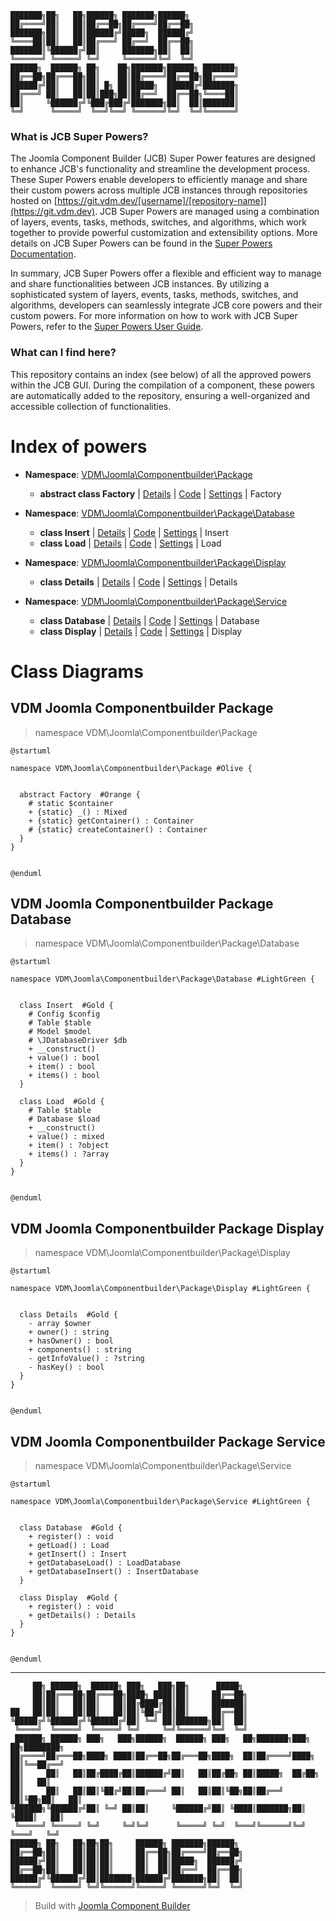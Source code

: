 ```
███████╗██╗   ██╗██████╗ ███████╗██████╗
██╔════╝██║   ██║██╔══██╗██╔════╝██╔══██╗
███████╗██║   ██║██████╔╝█████╗  ██████╔╝
╚════██║██║   ██║██╔═══╝ ██╔══╝  ██╔══██╗
███████║╚██████╔╝██║     ███████╗██║  ██║
╚══════╝ ╚═════╝ ╚═╝     ╚══════╝╚═╝  ╚═╝
██████╗  ██████╗ ██╗    ██╗███████╗██████╗ ███████╗
██╔══██╗██╔═══██╗██║    ██║██╔════╝██╔══██╗██╔════╝
██████╔╝██║   ██║██║ █╗ ██║█████╗  ██████╔╝███████╗
██╔═══╝ ██║   ██║██║███╗██║██╔══╝  ██╔══██╗╚════██║
██║     ╚██████╔╝╚███╔███╔╝███████╗██║  ██║███████║
╚═╝      ╚═════╝  ╚══╝╚══╝ ╚══════╝╚═╝  ╚═╝╚══════╝
```

### What is JCB Super Powers?
The Joomla Component Builder (JCB) Super Power features are designed to enhance JCB's functionality and streamline the development process. These Super Powers enable developers to efficiently manage and share their custom powers across multiple JCB instances through repositories hosted on [https://git.vdm.dev/[username]/[repository-name]](https://git.vdm.dev). JCB Super Powers are managed using a combination of layers, events, tasks, methods, switches, and algorithms, which work together to provide powerful customization and extensibility options. More details on JCB Super Powers can be found in the [Super Powers Documentation](https://git.vdm.dev/joomla/super-powers/wiki).

In summary, JCB Super Powers offer a flexible and efficient way to manage and share functionalities between JCB instances. By utilizing a sophisticated system of layers, events, tasks, methods, switches, and algorithms, developers can seamlessly integrate JCB core powers and their custom powers. For more information on how to work with JCB Super Powers, refer to the [Super Powers User Guide](https://git.vdm.dev/joomla/super-powers/wiki).

### What can I find here?
This repository contains an index (see below) of all the approved powers within the JCB GUI. During the compilation of a component, these powers are automatically added to the repository, ensuring a well-organized and accessible collection of functionalities.

# Index of powers

- **Namespace**: [VDM\Joomla\Componentbuilder\Package](#vdm-joomla-componentbuilder-package)

  - **abstract class Factory** | [Details](src/ec804df5-a384-48d7-b709-ae091ddc328a) | [Code](src/ec804df5-a384-48d7-b709-ae091ddc328a/code.php) | [Settings](src/ec804df5-a384-48d7-b709-ae091ddc328a/settings.json) | Factory
- **Namespace**: [VDM\Joomla\Componentbuilder\Package\Database](#vdm-joomla-componentbuilder-package-database)

  - **class Insert** | [Details](src/f68aafc4-beec-4bf0-b528-4e2c525f5b7b) | [Code](src/f68aafc4-beec-4bf0-b528-4e2c525f5b7b/code.php) | [Settings](src/f68aafc4-beec-4bf0-b528-4e2c525f5b7b/settings.json) | Insert
  - **class Load** | [Details](src/12234620-f54f-4914-a51a-24f5707cb8a6) | [Code](src/12234620-f54f-4914-a51a-24f5707cb8a6/code.php) | [Settings](src/12234620-f54f-4914-a51a-24f5707cb8a6/settings.json) | Load
- **Namespace**: [VDM\Joomla\Componentbuilder\Package\Display](#vdm-joomla-componentbuilder-package-display)

  - **class Details** | [Details](src/2e64007d-acac-438c-b719-3e1875784f47) | [Code](src/2e64007d-acac-438c-b719-3e1875784f47/code.php) | [Settings](src/2e64007d-acac-438c-b719-3e1875784f47/settings.json) | Details
- **Namespace**: [VDM\Joomla\Componentbuilder\Package\Service](#vdm-joomla-componentbuilder-package-service)

  - **class Database** | [Details](src/97c8b20c-a35d-47e7-b801-b9c54443e876) | [Code](src/97c8b20c-a35d-47e7-b801-b9c54443e876/code.php) | [Settings](src/97c8b20c-a35d-47e7-b801-b9c54443e876/settings.json) | Database
  - **class Display** | [Details](src/7d1aeda3-2598-46a6-bec2-7d4c5a65d99c) | [Code](src/7d1aeda3-2598-46a6-bec2-7d4c5a65d99c/code.php) | [Settings](src/7d1aeda3-2598-46a6-bec2-7d4c5a65d99c/settings.json) | Display

# Class Diagrams

## VDM Joomla Componentbuilder Package
> namespace VDM\Joomla\Componentbuilder\Package
```uml
@startuml

namespace VDM\Joomla\Componentbuilder\Package #Olive {


  abstract Factory  #Orange {
    # static $container
    + {static} _() : Mixed
    + {static} getContainer() : Container
    # {static} createContainer() : Container
  }
}


@enduml
```

## VDM Joomla Componentbuilder Package Database
> namespace VDM\Joomla\Componentbuilder\Package\Database
```uml
@startuml

namespace VDM\Joomla\Componentbuilder\Package\Database #LightGreen {


  class Insert  #Gold {
    # Config $config
    # Table $table
    # Model $model
    # \JDatabaseDriver $db
    + __construct()
    + value() : bool
    + item() : bool
    + items() : bool
  }

  class Load  #Gold {
    # Table $table
    # Database $load
    + __construct()
    + value() : mixed
    + item() : ?object
    + items() : ?array
  }
}


@enduml
```

## VDM Joomla Componentbuilder Package Display
> namespace VDM\Joomla\Componentbuilder\Package\Display
```uml
@startuml

namespace VDM\Joomla\Componentbuilder\Package\Display #LightGreen {


  class Details  #Gold {
    - array $owner
    + owner() : string
    + hasOwner() : bool
    + components() : string
    - getInfoValue() : ?string
    - hasKey() : bool
  }
}


@enduml
```

## VDM Joomla Componentbuilder Package Service
> namespace VDM\Joomla\Componentbuilder\Package\Service
```uml
@startuml

namespace VDM\Joomla\Componentbuilder\Package\Service #LightGreen {


  class Database  #Gold {
    + register() : void
    + getLoad() : Load
    + getInsert() : Insert
    + getDatabaseLoad() : LoadDatabase
    + getDatabaseInsert() : InsertDatabase
  }

  class Display  #Gold {
    + register() : void
    + getDetails() : Details
  }
}


@enduml
```


---
```
     ██╗ ██████╗  ██████╗ ███╗   ███╗██╗      █████╗
     ██║██╔═══██╗██╔═══██╗████╗ ████║██║     ██╔══██╗
     ██║██║   ██║██║   ██║██╔████╔██║██║     ███████║
██   ██║██║   ██║██║   ██║██║╚██╔╝██║██║     ██╔══██║
╚█████╔╝╚██████╔╝╚██████╔╝██║ ╚═╝ ██║███████╗██║  ██║
 ╚════╝  ╚═════╝  ╚═════╝ ╚═╝     ╚═╝╚══════╝╚═╝  ╚═╝
 ██████╗ ██████╗ ███╗   ███╗██████╗  ██████╗ ███╗   ██╗███████╗███╗   ██╗████████╗
██╔════╝██╔═══██╗████╗ ████║██╔══██╗██╔═══██╗████╗  ██║██╔════╝████╗  ██║╚══██╔══╝
██║     ██║   ██║██╔████╔██║██████╔╝██║   ██║██╔██╗ ██║█████╗  ██╔██╗ ██║   ██║
██║     ██║   ██║██║╚██╔╝██║██╔═══╝ ██║   ██║██║╚██╗██║██╔══╝  ██║╚██╗██║   ██║
╚██████╗╚██████╔╝██║ ╚═╝ ██║██║     ╚██████╔╝██║ ╚████║███████╗██║ ╚████║   ██║
 ╚═════╝ ╚═════╝ ╚═╝     ╚═╝╚═╝      ╚═════╝ ╚═╝  ╚═══╝╚══════╝╚═╝  ╚═══╝   ╚═╝
██████╗ ██╗   ██╗██╗██╗     ██████╗ ███████╗██████╗
██╔══██╗██║   ██║██║██║     ██╔══██╗██╔════╝██╔══██╗
██████╔╝██║   ██║██║██║     ██║  ██║█████╗  ██████╔╝
██╔══██╗██║   ██║██║██║     ██║  ██║██╔══╝  ██╔══██╗
██████╔╝╚██████╔╝██║███████╗██████╔╝███████╗██║  ██║
╚═════╝  ╚═════╝ ╚═╝╚══════╝╚═════╝ ╚══════╝╚═╝  ╚═╝
```
> Build with [Joomla Component Builder](https://git.vdm.dev/joomla/Component-Builder)


